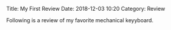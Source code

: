 Title: My First Review
Date: 2018-12-03 10:20
Category: Review

Following is a review of my favorite mechanical keyyboard.
